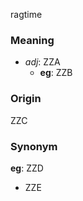 ragtime
### Meaning
+ _adj_: ZZA
    + __eg__: ZZB

### Origin

ZZC

### Synonym

__eg__: ZZD

+ ZZE


